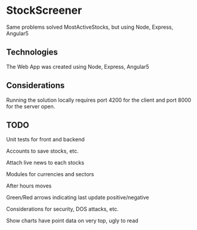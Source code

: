 # StockScreener
Same problems solved MostActiveStocks, but using Node, Express, Angular5

## Technologies
The Web App was created using Node, Express, Angular5

## Considerations
Running the solution locally requires port 4200 for the client and port 8000 for the server open.

## TODO
Unit tests for front and backend

Accounts to save stocks, etc.

Attach live news to each stocks

Modules for currencies and sectors

After hours moves

Green/Red arrows indicating last update positive/negative

Considerations for security, DOS attacks, etc.

Show charts have point data on very top, ugly to read
